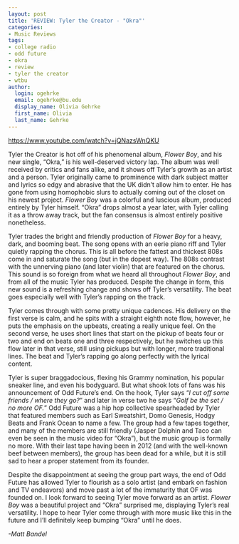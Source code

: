```yaml
---
layout: post
title: 'REVIEW: Tyler the Creator - "Okra"'
categories:
- Music Reviews
tags:
- college radio
- odd future
- okra
- review
- tyler the creator
- wtbu
author:
  login: ogehrke
  email: ogehrke@bu.edu
  display_name: Olivia Gehrke
  first_name: Olivia
  last_name: Gehrke
---
```

https://www.youtube.com/watch?v=jQNazsWnQKU

Tyler the Creator is hot off of his phenomenal album, _Flower Boy_, and his new single, “Okra,” is his well-deserved victory lap. The album was well received by critics and fans alike, and it shows off Tyler’s growth as an artist and a person. Tyler originally came to prominence with dark subject matter and lyrics so edgy and abrasive that the UK didn’t allow him to enter. He has gone from using homophobic slurs to actually coming out of the closet on his newest project. _Flower Boy_ was a colorful and luscious album, produced entirely by Tyler himself. “Okra” drops almost a year later, with Tyler calling it as a throw away track, but the fan consensus is almost entirely positive nonetheless.

Tyler trades the bright and friendly production of _Flower Boy_ for a heavy, dark, and booming beat. The song opens with an eerie piano riff and Tyler quietly rapping the chorus. This is all before the fattest and thickest 808s come in and saturate the song (but in the dopest way). The 808s contrast with the unnerving piano (and later violin) that are featured on the chorus. This sound is so foreign from what we heard all throughout _Flower Boy_, and from all of the music Tyler has produced. Despite the change in form, this new sound is a refreshing change and shows off Tyler’s versatility. The beat goes especially well with Tyler’s rapping on the track.

Tyler comes through with some pretty unique cadences. His delivery on the first verse is calm, and he spits with a straight eighth note flow, however, he puts the emphasis on the upbeats, creating a really unique feel. On the second verse, he uses short lines that start on the pickup of beats four or two and end on beats one and three respectively, but he switches up this flow later in that verse, still using pickups but with longer, more traditional lines. The beat and Tyler’s rapping go along perfectly with the lyrical content.

Tyler is super braggadocious, flexing his Grammy nomination, his popular sneaker line, and even his bodyguard. But what shook lots of fans was his announcement of Odd Future’s end. On the hook, Tyler says “_I cut off some friends / where they go?_” and later in verse two he says “_Golf be the set / no more OF._” Odd Future was a hip hop collective spearheaded by Tyler that featured members such as Earl Sweatshirt, Domo Genesis, Hodgy Beats and Frank Ocean to name a few. The group had a few tapes together, and many of the members are still friendly (Jasper Dolphin and Taco can even be seen in the music video for “Okra”), but the music group is formally no more. With their last tape having been in 2012 (and with the well-known beef between members), the group has been dead for a while, but it is still sad to hear a proper statement from its founder.

Despite the disappointment at seeing the group part ways, the end of Odd Future has allowed Tyler to flourish as a solo artist (and embark on fashion and TV endeavors) and move past a lot of the immaturity that OF was founded on. I look forward to seeing Tyler move forward as an artist. _Flower Boy_ was a beautiful project and “Okra” surprised me, displaying Tyler’s real versatility. I hope to hear Tyler come through with more music like this in the future and I’ll definitely keep bumping “Okra” until he does.

_\-Matt Bandel_